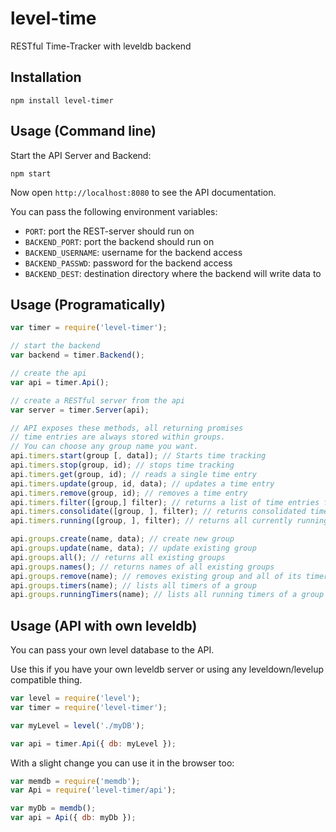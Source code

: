# level-time

RESTful Time-Tracker with leveldb backend

## Installation

```
npm install level-timer
```

## Usage (Command line)

Start the API Server and Backend:

```
npm start
```

Now open `http://localhost:8080` to see the API documentation.

You can pass the following environment variables:

- `PORT`: port the REST-server should run on
- `BACKEND_PORT`: port the backend should run on
- `BACKEND_USERNAME`: username for the backend access
- `BACKEND_PASSWD`: password for the backend access
- `BACKEND_DEST`: destination directory where the backend will write data to


## Usage (Programatically)

```javascript
var timer = require('level-timer');

// start the backend
var backend = timer.Backend();

// create the api
var api = timer.Api();

// create a RESTful server from the api
var server = timer.Server(api);

// API exposes these methods, all returning promises
// time entries are always stored within groups.
// You can choose any group name you want.
api.timers.start(group [, data]); // Starts time tracking
api.timers.stop(group, id); // stops time tracking
api.timers.get(group, id); // reads a single time entry
api.timers.update(group, id, data); // updates a time entry
api.timers.remove(group, id); // removes a time entry
api.timers.filter([group,] filter); // returns a list of time entries filtered using the 'filter' function
api.timers.consolidate([group, ], filter); // returns consolidated time of the filtered time entries
api.timers.running([group, ], filter); // returns all currently running timers

api.groups.create(name, data); // create new group
api.groups.update(name, data); // update existing group
api.groups.all(); // returns all existing groups
api.groups.names(); // returns names of all existing groups
api.groups.remove(name); // removes existing group and all of its timers
api.groups.timers(name); // lists all timers of a group
api.groups.runningTimers(name); // lists all running timers of a group
```

## Usage (API with own leveldb)

You can pass your own level database to the API.

Use this if you have your own leveldb server or using any leveldown/levelup compatible thing.

```javascript
var level = require('level');
var timer = require('level-timer');

var myLevel = level('./myDB');

var api = timer.Api({ db: myLevel });
```

With a slight change you can use it in the browser too:

```javascript
var memdb = require('memdb');
var Api = require('level-timer/api');

var myDb = memdb();
var api = Api({ db: myDb });
```
